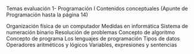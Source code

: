 Temas evaluación 1- Programación I
Contenidos conceptuales
(Apunte de Programación hasta la página 14)

Organización física de un computador
Medidas en informática
Sistema de numeración binario
Resolución de problemas
Concepto de algoritmo
Concepto de programa
Los lenguajes de programación
Tipos de datos
Operadores aritméticos y lógicos
Variables, expresiones y sentencias